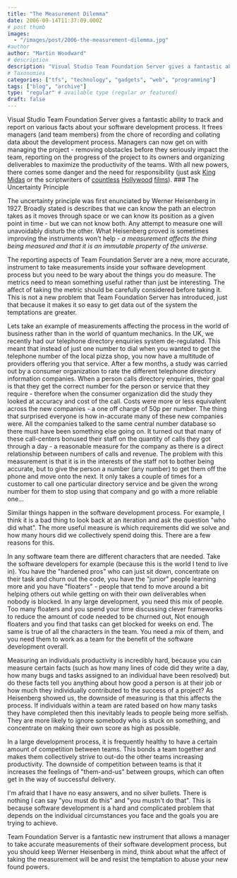 ```yaml
---
title: "The Measurement Dilemma"
date: 2006-09-14T11:37:09.000Z
# post thumb
images:
  - "/images/post/2006-the-measurement-dilemma.jpg"
#author
author: "Martin Woodward"
# description
description: "Visual Studio Team Foundation Server gives a fantastic ability to track and report on various facts about your software development process."
# Taxonomies
categories: ["tfs", "technology", "gadgets", "web", "programming"]
tags: ["blog", "archive"]
type: "regular" # available type (regular or featured)
draft: false
---
```

Visual Studio Team Foundation Server gives a fantastic ability to track and report on various facts about your software development process.  It frees managers (and team members) from the chore of recording and collating data about the development process.  Managers can now get on with managing the project - removing obstacles before they seriously impact the team, reporting on the progress of the project to its owners and organizing deliverables to maximize the productivity of the teams.  With all new powers, there comes some danger and the need for responsibility (just ask [King Midas](http://www.primaryresources.co.uk/english/kingmidas.htm) or the scriptwriters of [countless](http://www.imdb.com/title/tt0315327/) [Hollywood](http://www.imdb.com/title/tt0207201/) [films](http://www.imdb.com/title/tt0086393/)).   ### The Uncertainty Principle 

The uncertainty principle was first enunciated by Werner Heisenberg in 1927.  Broadly stated is describes that we can know the path an electron takes as it moves through space or we can know its position as a given point in time - but we can not know both.  Any attempt to measure one will unavoidably disturb the other.  What Heisenberg proved is sometimes improving the instruments won't help - *a measurement affects the thing being measured and that it is an immutable property of the universe.* 

The reporting aspects of Team Foundation Server are a new, more accurate, instrument to take measurements inside your software development process but you need to be wary about the things you do measure.  The metrics need to mean something useful rather than just be interesting.  The affect of taking the metric should be carefully considered before taking it.  This is not a new problem that Team Foundation Server has introduced, just that because it makes it so easy to get data out of the system the temptations are greater. 

Lets take an example of measurements affecting the process in the world of business rather than in the world of quantum mechanics.  In the UK, we recently had our telephone directory enquiries system de-regulated.  This meant that instead of just one number to dial when you wanted to get the telephone number of the local pizza shop, you now have a multitude of providers offering you that service.  After a few months, a study was carried out by a consumer organization to rate the different telephone directory information companies.  When a person calls directory enquiries, their goal is that they get the correct number for the person or service that they require - therefore when the consumer organization did the study they looked at accuracy and cost of the call.  Costs were more or less equivalent across the new companies - a one off charge of 50p per number.  The thing that surprised everyone is how in-accurate many of these new companies were.  All the companies talked to the same central number database so there must have been something else going on.  It turned out that many of these call-centers bonused their staff on the quantity of calls they got through a day - a reasonable measure for the company as there is a direct relationship between numbers of calls and revenue. The problem with this measurement is that it is in the interests of the staff not to bother being accurate, but to give the person a number (any number) to get them off the phone and move onto the next.  It only takes a couple of times for a customer to call one particular directory service and be given the wrong number for them to stop using that company and go with a more reliable one... 

Similar things happen in the software development process.  For example, I think it is a bad thing to look back at an iteration and ask the question "who did what".  The more useful measure is which requirements did we solve and how many hours did we collectively spend doing this.  There are a few reasons for this.   

In any software team there are different characters that are needed.  Take the software developers for example (because this is the world I tend to live in).  You have the "hardened pros" who can just sit down, concentrate on their task and churn out the code, you have the "junior" people learning more and you have "floaters" - people that tend to move around a bit helping others out while getting on with their own deliverables when nobody is blocked.  In any large development, you need this mix of people.  Too many floaters and you spend your time discussing clever frameworks to reduce the amount of code needed to be churned out, Not enough floaters and you find that tasks can get blocked for weeks on end.  The same is true of all the characters in the team.  You need a mix of them, and you need them to work as a team for the benefit of the software development overall. 

Measuring an individuals productivity is incredibly hard, because you can measure certain facts (such as how many lines of code did they write a day, how many bugs and tasks assigned to an individual have been resolved) but do these facts tell you anything about how good a person is at their job or how much they individually contributed to the success of a project?  As Heisenberg showed us, the downside of measuring is that this affects the process.  If individuals within a team are rated based on how many tasks they have completed then this inevitably leads to people being more selfish.  They are more likely to ignore somebody who is stuck on something, and concentrate on making their own score as high as possible. 

In a large development process, it is frequently healthy to have a certain amount of competition between teams.  This bonds a team together and makes them collectively strive to out-do the other teams increasing productivity.  The downside of competition between teams is that it increases the feelings of "them-and-us" between groups, which can often get in the way of successful delivery. 

I'm afraid that I have no easy answers, and no silver bullets.  There is nothing I can say "you must do this" and "you mustn't do that".  This is because software development is a hard and complicated problem that depends on the individual circumstances you face and the goals you are trying to achieve. 

Team Foundation Server is a fantastic new instrument that allows a manager to take accurate measurements of their software development process, but you should keep Werner Heisenberg in mind, think about what the affect of taking the measurement will be and resist the temptation to abuse your new found powers.